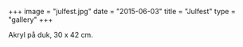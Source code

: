 +++
image = "julfest.jpg"
date = "2015-06-03"
title = "Julfest"
type = "gallery"
+++

Akryl på duk, 30 x 42 cm.
 

